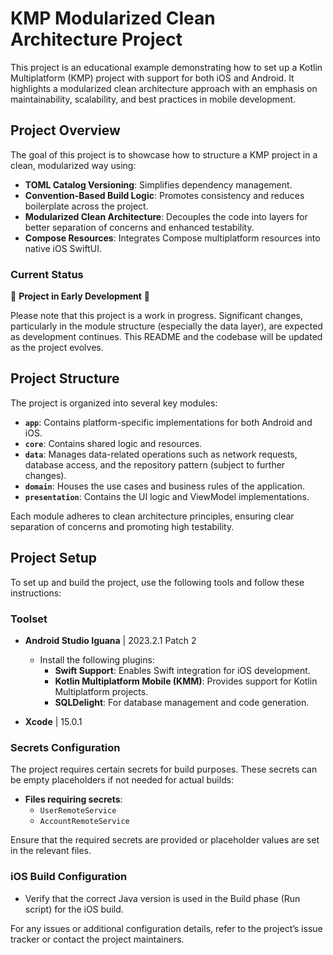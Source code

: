 # KMP Modularized Clean Architecture Project

This project is an educational example demonstrating how to set up a Kotlin Multiplatform (KMP) project with support for both iOS and Android. It highlights a modularized clean architecture approach with an emphasis on maintainability, scalability, and best practices in mobile development.

## Project Overview

The goal of this project is to showcase how to structure a KMP project in a clean, modularized way using:

- **TOML Catalog Versioning**: Simplifies dependency management.
- **Convention-Based Build Logic**: Promotes consistency and reduces boilerplate across the project.
- **Modularized Clean Architecture**: Decouples the code into layers for better separation of concerns and enhanced testability.
- **Compose Resources**: Integrates Compose multiplatform resources into native iOS SwiftUI.

### Current Status

🚧 **Project in Early Development** 🚧

Please note that this project is a work in progress. Significant changes, particularly in the module structure (especially the data layer), are expected as development continues. This README and the codebase will be updated as the project evolves.

## Project Structure

The project is organized into several key modules:

- **`app`**: Contains platform-specific implementations for both Android and iOS.
- **`core`**: Contains shared logic and resources.
- **`data`**: Manages data-related operations such as network requests, database access, and the repository pattern (subject to further changes).
- **`domain`**: Houses the use cases and business rules of the application.
- **`presentation`**: Contains the UI logic and ViewModel implementations.

Each module adheres to clean architecture principles, ensuring clear separation of concerns and promoting high testability.

## Project Setup

To set up and build the project, use the following tools and follow these instructions:

### Toolset

- **Android Studio Iguana** | 2023.2.1 Patch 2
    - Install the following plugins:
        - **Swift Support**: Enables Swift integration for iOS development.
        - **Kotlin Multiplatform Mobile (KMM)**: Provides support for Kotlin Multiplatform projects.
        - **SQLDelight**: For database management and code generation.

- **Xcode** | 15.0.1

### Secrets Configuration

The project requires certain secrets for build purposes. These secrets can be empty placeholders if not needed for actual builds:

- **Files requiring secrets**:
    - `UserRemoteService`
    - `AccountRemoteService`

Ensure that the required secrets are provided or placeholder values are set in the relevant files.

### iOS Build Configuration

- Verify that the correct Java version is used in the Build phase (Run script) for the iOS build.

For any issues or additional configuration details, refer to the project’s issue tracker or contact the project maintainers.
